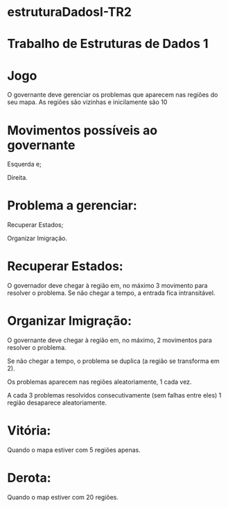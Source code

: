 # estruturaDadosI-TR2
# Trabalho de Estruturas de Dados 1 

# Jogo
O governante deve gerenciar os problemas que aparecem nas regiões do seu mapa. As regiões são vizinhas e inicilamente são 10
# Movimentos possíveis ao governante
Esquerda e;

Direita.
# Problema a gerenciar:
Recuperar Estados;

Organizar Imigração.

# Recuperar Estados:
O governador deve chegar à região em, no máximo 3 movimento para resolver o problema. Se não chegar a tempo, a entrada fica intransitável.

# Organizar Imigração:
O governante deve chegar à região em, no máximo, 2 movimentos para resolver o problema.

Se não chegar a tempo, o problema se duplica (a região se transforma em 2).

Os problemas aparecem nas regiões aleatoriamente, 1 cada vez.

A cada 3 problemas resolvidos consecutivamente (sem falhas entre eles) 1 região desaparece aleatoriamente.

# Vitória:
Quando o mapa estiver com 5 regiões apenas.

# Derota:
Quando o map estiver com 20 regiões.

